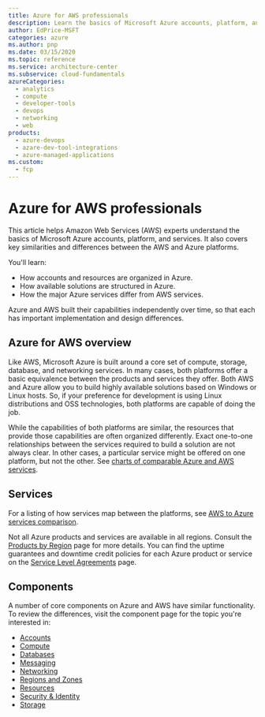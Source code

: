 ```yaml
---
title: Azure for AWS professionals
description: Learn the basics of Microsoft Azure accounts, platform, and services, and key similarities and differences between the AWS and Azure platforms.
author: EdPrice-MSFT
categories: azure
ms.author: pnp
ms.date: 03/15/2020
ms.topic: reference
ms.service: architecture-center
ms.subservice: cloud-fundamentals
azureCategories: 
  - analytics 
  - compute
  - developer-tools
  - devops
  - networking
  - web
products:
  - azure-devops
  - azare-dev-tool-integrations
  - azure-managed-applications
ms.custom:
  - fcp
---
```


<!-- cSpell:ignore lbrader CDNs -->

# Azure for AWS professionals

This article helps Amazon Web Services (AWS) experts understand the basics of Microsoft Azure accounts, platform, and services. It also covers key similarities and differences between the AWS and Azure platforms.

You'll learn:

- How accounts and resources are organized in Azure.
- How available solutions are structured in Azure.
- How the major Azure services differ from AWS services.

Azure and AWS built their capabilities independently over time, so that each has important implementation and design differences.

## Azure for AWS overview

Like AWS, Microsoft Azure is built around a core set of compute, storage, database, and networking services. In many cases, both platforms offer a basic equivalence between the products and services they offer. Both AWS and Azure allow you to build highly available solutions based on Windows or Linux hosts. So, if your preference for development is using Linux distributions and OSS technologies, both platforms are capable of doing the job.

While the capabilities of both platforms are similar, the resources that provide those capabilities are often organized differently. Exact one-to-one relationships between the services required to build a solution are not always clear. In other cases, a particular service might be offered on one platform, but not the other. See [charts of comparable Azure and AWS services](./services.md).

## Services

For a listing of how services map between the platforms, see [AWS to Azure services comparison](./services.md).

Not all Azure products and services are available in all regions. Consult the [Products by Region](https://azure.microsoft.com/global-infrastructure/services) page for more details. You can find the uptime guarantees and downtime credit policies for each Azure product or service on the [Service Level Agreements](https://azure.microsoft.com/support/legal/sla) page.

## Components

A number of core components on Azure and AWS have similar functionality.  To review the differences, visit the component page for the topic you're interested in:

- [Accounts](./accounts.md)
- [Compute](./compute.md)
- [Databases](./databases.md)
- [Messaging](./messaging.md)
- [Networking](./networking.md)
- [Regions and Zones](./regions-zones.md)
- [Resources](./resources.md)
- [Security & Identity](./security-identity.md)
- [Storage](./storage.md)
